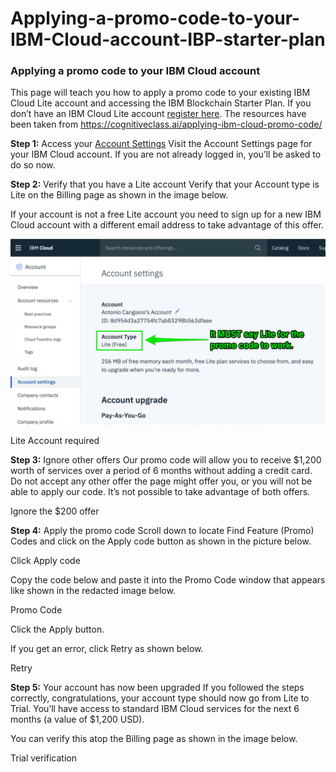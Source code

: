 # Applying-a-promo-code-to-your-IBM-Cloud-account-IBP-starter-plan

### Applying a promo code to your IBM Cloud account

This page will teach you how to apply a promo code to your existing IBM Cloud Lite account and accessing the IBM Blockchain Starter Plan. If you don’t have an IBM Cloud Lite account [register here](https://cocl.us/IBM_CLOUD_PROMO).
The resources have been taken from https://cognitiveclass.ai/applying-ibm-cloud-promo-code/

**Step 1:** Access your [Account Settings](https://cloud.ibm.com/account/settings)
Visit the Account Settings page for your IBM Cloud account. If you are not already logged in, you’ll be asked to do so now.

**Step 2:** Verify that you have a Lite account
Verify that your Account type is Lite on the Billing page as shown in the image below.

If your account is not a free Lite account you need to sign up for a new IBM Cloud account with a different email address to take advantage of this offer.

![alt text](https://github.com/ayushmaan6/Applying-a-promo-code-to-your-IBM-Cloud-account-IBP-starter-plan/blob/master/lite-account-warning-1024x602.png)


Lite Account required

**Step 3:** Ignore other offers
Our promo code will allow you to receive $1,200 worth of services over a period of 6 months without adding a credit card. Do not accept any other offer the page might offer you, or you will not be able to apply our code. It’s not possible to take advantage of both offers.

Ignore the $200 offer

**Step 4:** Apply the promo code
Scroll down to locate Find Feature (Promo) Codes and click on the Apply code button as shown in the picture below.

Click Apply code

Copy the code below and paste it into the Promo Code window that appears like shown in the redacted image below.

Promo Code

Click the Apply button.

If you get an error, click Retry as shown below.

Retry

**Step 5:** Your account has now been upgraded
If you followed the steps correctly, congratulations, your account type should now go from Lite to Trial. You’ll have access to standard IBM Cloud services for the next 6 months (a value of $1,200 USD).

You can verify this atop the Billing page as shown in the image below.

Trial verification


